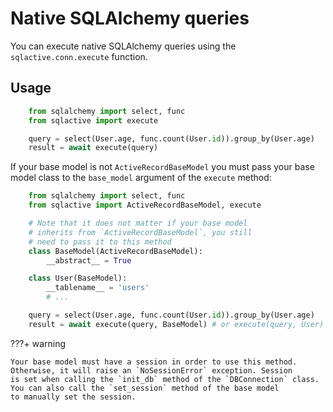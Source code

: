# Native SQLAlchemy queries

You can execute native SQLAlchemy queries using the `sqlactive.conn.execute` function.

## Usage

```python
    from sqlalchemy import select, func
    from sqlactive import execute

    query = select(User.age, func.count(User.id)).group_by(User.age)
    result = await execute(query)
```

If your base model is not `ActiveRecordBaseModel` you must pass your base
model class to the `base_model` argument of the `execute` method:

```python
    from sqlalchemy import select, func
    from sqlactive import ActiveRecordBaseModel, execute

    # Note that it does not matter if your base model
    # inherits from `ActiveRecordBaseModel`, you still
    # need to pass it to this method
    class BaseModel(ActiveRecordBaseModel):
        __abstract__ = True

    class User(BaseModel):
        __tablename__ = 'users'
        # ...

    query = select(User.age, func.count(User.id)).group_by(User.age)
    result = await execute(query, BaseModel) # or execute(query, User)
```

???+ warning

    Your base model must have a session in order to use this method.
    Otherwise, it will raise an `NoSessionError` exception. Session
    is set when calling the `init_db` method of the `DBConnection` class.
    You can also call the `set_session` method of the base model
    to manually set the session.
